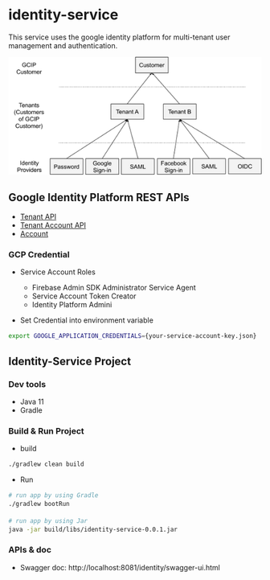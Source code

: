 # identity-service

This service uses the google identity platform for multi-tenant user management and authentication.

![](multi-tenant.png)

## Google Identity Platform REST APIs
- [Tenant API](https://cloud.google.com/identity-platform/docs/reference/rest/v2/projects.tenants)
- [Tenant Account API](https://cloud.google.com/identity-platform/docs/reference/rest/v1/projects.tenants)
- [Account](https://cloud.google.com/identity-platform/docs/reference/rest/v1/accounts)

### GCP Credential
- Service Account Roles
  - Firebase Admin SDK Administrator Service Agent
  - Service Account Token Creator
  - Identity Platform Admini

- Set Credential into environment variable
```bash
export GOOGLE_APPLICATION_CREDENTIALS={your-service-account-key.json}
```


## Identity-Service Project
### Dev tools
- Java 11
- Gradle

### Build & Run Project
- build
```bash
./gradlew clean build
```

- Run
```bash
# run app by using Gradle
./gradlew bootRun

# run app by using Jar
java -jar build/libs/identity-service-0.0.1.jar
```

### APIs & doc
- Swagger doc: http://localhost:8081/identity/swagger-ui.html
